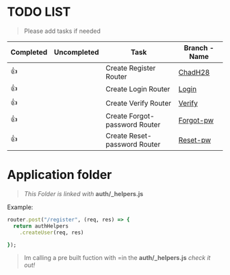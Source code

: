 # TODO LIST

> Please add tasks if needed

| Completed  | Uncompleted | Task                          | Branch - Name                                                                |
| ---------- | ----------- | ----------------------------- | ---------------------------------------------------------------------------- |
| :thumbsup: |             | Create Register Router        | [ChadH28](https://github.com/chadleyderose/backend) |
| :thumbsup: |             | Create Login Router           | [Login]()                                                                    |
| :thumbsup: |             | Create Verify Router          | [Verify]()                                                                   |
| :thumbsup: |             | Create Forgot-password Router | [Forgot-pw]()                                                                |
| :thumbsup: |             | Create Reset-password Router  | [Reset-pw]()                                                                 |

# Application folder
> *This Folder is linked with* **auth/_helpers.js**

Example:
```Ruby
router.post("/register", (req, res) => {
  return authHelpers
    .createUser(req, res)

});
```
> Im calling a pre built fuction with =in the **auth/_helpers.js** *check it out!*